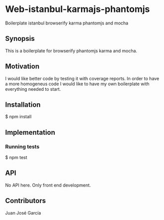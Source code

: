 # Web-istanbul-karmajs-phantomjs

Boilerplate istanbul browserify karma phantomjs and mocha

## Synopsis

This is a boilerplate for browserify phantomjs karma and mocha.

## Motivation

I would like better code by testing it with coverage reports. In order to have a more homogeneus code I would like to have my own boilerplate with everything needed to start.

## Installation

$ npm install

## Implementation

### Running tests

$ npm test

## API

No API here. Only front end development.

## Contributors

Juan José García

